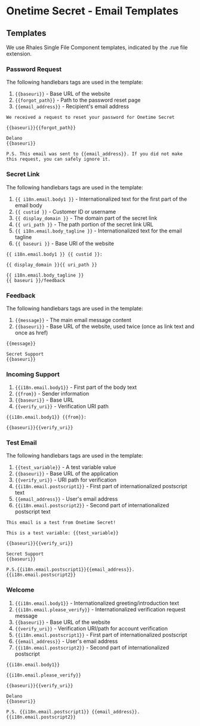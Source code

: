 # Onetime Secret - Email Templates

## Templates

We use Rhales Single File Component templates, indicated by the .rue file extension.

### Password Request


The following handlebars tags are used in the template:

1. `{{baseuri}}` - Base URL of the website
2. `{{forgot_path}}` - Path to the password reset page
3. `{{email_address}}` - Recipient's email address

```
We received a request to reset your password for Onetime Secret

{{baseuri}}{{forgot_path}}

Delano
{{baseuri}}

P.S. This email was sent to {{email_address}}. If you did not make this request, you can safely ignore it.
```


### Secret Link

The following handlebars tags are used in the template:

1. `{{ i18n.email.body1 }}` - Internationalized text for the first part of the email body
2. `{{ custid }}` - Customer ID or username
3. `{{ display_domain }}` - The domain part of the secret link
4. `{{ uri_path }}` - The path portion of the secret link URL
5. `{{ i18n.email.body_tagline }}` - Internationalized text for the email tagline
6. `{{ baseuri }}` - Base URI of the website

```
{{ i18n.email.body1 }} {{ custid }}:

{{ display_domain }}{{ uri_path }}

{{ i18n.email.body_tagline }}
{{ baseuri }}/feedback
```

### Feedback

The following handlebars tags are used in the template:

1. `{{message}}` - The main email message content
2. `{{baseuri}}` - Base URL of the website, used twice (once as link text and once as href)


```
{{message}}

Secret Support
{{baseuri}}
```

### Incoming Support

1. `{{i18n.email.body1}}` - First part of the body text
2. `{{from}}` - Sender information
3. `{{baseuri}}` - Base URL
4. `{{verify_uri}}` - Verification URI path


```
{{i18n.email.body1}} {{from}}:

{{baseuri}}{{verify_uri}}
```


### Test Email

The following handlebars tags are used in the template:

1. `{{test_variable}}` - A test variable value
2. `{{baseuri}}` - Base URL of the application
3. `{{verify_uri}}` - URI path for verification
4. `{{i18n.email.postscript1}}` - First part of internationalized postscript text
5. `{{email_address}}` - User's email address
6. `{{i18n.email.postscript2}}` - Second part of internationalized postscript text

```
This email is a test from Onetime Secret!

This is a test variable: {{test_variable}}

{{baseuri}}{{verify_uri}}

Secret Support
{{baseuri}}

P.S.{{i18n.email.postscript1}}{{email_address}}.{{i18n.email.postscript2}}
```


### Welcome

1. `{{i18n.email.body1}}` - Internationalized greeting/introduction text
2. `{{i18n.email.please_verify}}` - Internationalized verification request message
3. `{{baseuri}}` - Base URL of the website
4. `{{verify_uri}}` - Verification URI/path for account verification
5. `{{i18n.email.postscript1}}` - First part of internationalized postscript
6. `{{email_address}}` - User's email address
7. `{{i18n.email.postscript2}}` - Second part of internationalized postscript


```
{{i18n.email.body1}}

{{i18n.email.please_verify}}

{{baseuri}}{{verify_uri}}

Delano
{{baseuri}}

P.S. {{i18n.email.postscript1}} {{email_address}}. {{i18n.email.postscript2}}
```
